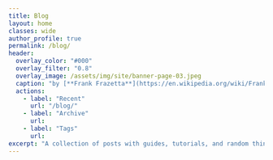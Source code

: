 ```yaml
---
title: Blog
layout: home
classes: wide
author_profile: true
permalink: /blog/
header:
  overlay_color: "#000"
  overlay_filter: "0.8"
  overlay_image: /assets/img/site/banner-page-03.jpeg
  caption: "by [**Frank Frazetta**](https://en.wikipedia.org/wiki/Frank_Frazetta)"
  actions:
    - label: "Recent"
      url: "/blog/"
    - label: "Archive"
      url: 
    - label: "Tags"
      url: 
excerpt: "A collection of posts with guides, tutorials, and random things related to my hobbies."
---
```

